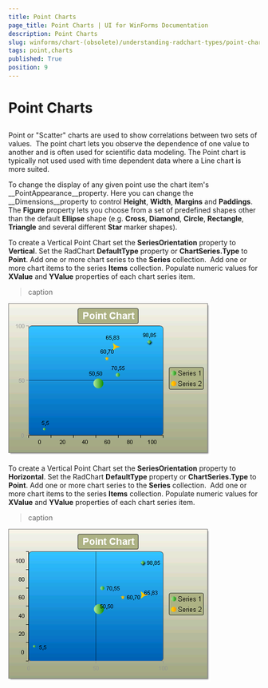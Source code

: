 ```yaml
---
title: Point Charts
page_title: Point Charts | UI for WinForms Documentation
description: Point Charts
slug: winforms/chart-(obsolete)/understanding-radchart-types/point-charts
tags: point,charts
published: True
position: 9
---
```


# Point Charts



## 

Point or "Scatter" charts are used to show correlations between two sets of values.  The point chart lets you observe the dependence of one value to another and is often used for scientific data modeling. The Point chart is typically not used used with time dependent data where a Line chart is more suited. 

To change the display of any given point use the chart item's __PointAppearance__property. Here you can change the __Dimensions__property to control __Height__, __Width__, __Margins__ and __Paddings__. The __Figure__ property lets you choose from a set of predefined shapes other than the default __Ellipse__ shape (e.g. __Cross__, __Diamond__, __Circle__, __Rectangle__, __Triangle__ and several different __Star__ marker shapes).

To create a Vertical Point Chart set the __SeriesOrientation__ property to __Vertical__. Set the RadChart __DefaultType__ property or __ChartSeries.Type__ to __Point__. Add one or more chart series to the __Series__ collection.  Add one or more chart items to the series __Items__ collection. Populate numeric values for __XValue__ and __YValue__ properties of each chart series item.
>caption 

![chart-undestanding-radchart-types-point-charts 001](images/chart-undestanding-radchart-types-point-charts001.png)

To create a Vertical Point Chart set the __SeriesOrientation__ property to __Horizontal__. Set the RadChart __DefaultType__ property or __ChartSeries.Type__ to __Point__. Add one or more chart series to the __Series__ collection.  Add one or more chart items to the series __Items__ collection. Populate numeric values for __XValue__ and __YValue__ properties of each chart series item.
>caption 

![chart-undestanding-radchart-types-point-charts 002](images/chart-undestanding-radchart-types-point-charts002.png)
